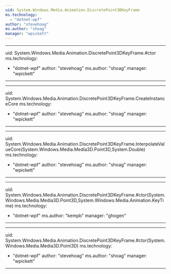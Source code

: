 ```yaml
---
uid: System.Windows.Media.Animation.DiscretePoint3DKeyFrame
ms.technology: 
  - "dotnet-wpf"
author: "stevehoag"
ms.author: "shoag"
manager: "wpickett"
---
```


---
uid: System.Windows.Media.Animation.DiscretePoint3DKeyFrame.#ctor
ms.technology: 
  - "dotnet-wpf"
author: "stevehoag"
ms.author: "shoag"
manager: "wpickett"
---

---
uid: System.Windows.Media.Animation.DiscretePoint3DKeyFrame.CreateInstanceCore
ms.technology: 
  - "dotnet-wpf"
author: "stevehoag"
ms.author: "shoag"
manager: "wpickett"
---

---
uid: System.Windows.Media.Animation.DiscretePoint3DKeyFrame.InterpolateValueCore(System.Windows.Media.Media3D.Point3D,System.Double)
ms.technology: 
  - "dotnet-wpf"
author: "stevehoag"
ms.author: "shoag"
manager: "wpickett"
---

---
uid: System.Windows.Media.Animation.DiscretePoint3DKeyFrame.#ctor(System.Windows.Media.Media3D.Point3D,System.Windows.Media.Animation.KeyTime)
ms.technology: 
  - "dotnet-wpf"
ms.author: "kempb"
manager: "ghogen"
---

---
uid: System.Windows.Media.Animation.DiscretePoint3DKeyFrame.#ctor(System.Windows.Media.Media3D.Point3D)
ms.technology: 
  - "dotnet-wpf"
author: "stevehoag"
ms.author: "shoag"
manager: "wpickett"
---
